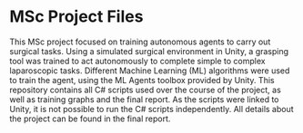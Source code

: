 # MSc Project Files
This MSc project focused on training autonomous agents to carry out surgical tasks. Using a simulated surgical environment in Unity, a grasping tool was trained to act autonomously to complete simple to complex laparoscopic tasks. Different Machine Learning (ML) algorithms were used to train the agent, using the ML Agents toolbox provided by Unity. This repository contains all C# scripts used over the course of the project, as well as training graphs and the final report. As the scripts were linked to Unity, it is not possible to run the C# scripts independently. All details about the project can be found in the final report. 
